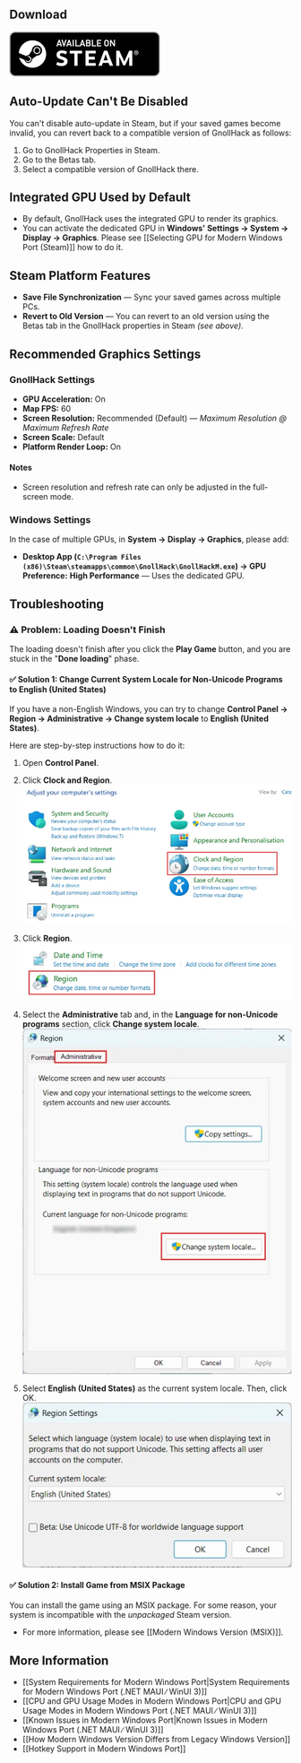 ## Download

<a href="https://store.steampowered.com/app/3558190/GnollHack/?utm_source=wiki">![Available on Steam](/uploads/Download/steam-q90.webp)</a><br />

## Auto-Update Can't Be Disabled

You can't disable auto-update in Steam, but if your saved games become invalid, you can revert back to a compatible version of GnollHack as follows:
1. Go to GnollHack Properties in Steam.
2. Go to the Betas tab.
3. Select a compatible version of GnollHack there.

## Integrated GPU Used by Default

- By default, GnollHack uses the integrated GPU to render its graphics.
- You can activate the dedicated GPU in **Windows' Settings → System → Display → Graphics**. Please see [[Selecting GPU for Modern Windows Port (Steam)]] how to do it.

## Steam Platform Features

- **Save File Synchronization** — Sync your saved games across multiple PCs.
- **Revert to Old Version** — You can revert to an old version using the Betas tab in the GnollHack properties in Steam *(see above)*.

## Recommended Graphics Settings

### GnollHack Settings

- **GPU Acceleration:** On
- **Map FPS:** 60
- **Screen Resolution:** Recommended (Default) — _Maximum Resolution @ Maximum Refresh Rate_
- **Screen Scale:** Default
- **Platform Render Loop:** On

#### Notes

- Screen resolution and refresh rate can only be adjusted in the full-screen mode.

### Windows Settings

In the case of multiple GPUs, in **System → Display → Graphics**, please add:

- **Desktop App (`C:\Program Files (x86)\Steam\steamapps\common\GnollHack\GnollHackM.exe`) → GPU Preference:** **High Performance** — Uses the dedicated GPU.

## Troubleshooting

### ⚠️ Problem: Loading Doesn't Finish

The loading doesn't finish after you click the **Play Game** button, and you are stuck in the "**Done loading**" phase.

#### ✅ Solution 1: Change Current System Locale for Non-Unicode Programs to English (United States)

If you have a non-English Windows, you can try to change **Control Panel → Region → Administrative → Change system locale** to **English (United States)**.

Here are step-by-step instructions how to do it:

1. Open **Control Panel**.
2. Click **Clock and Region**.<br />
    ![change-locale-1](/uploads/Modern%20Windows%20Version%20(Steam)/change-locale-1.webp)

3. Click **Region**.<br />
    ![change-locale-2](/uploads/Modern%20Windows%20Version%20(Steam)/change-locale-2.webp)

4. Select the **Administrative** tab and, in the **Language for non-Unicode programs** section, click **Change system locale**.<br />
    ![change-locale-3](/uploads/Modern%20Windows%20Version%20(Steam)/change-locale-3.webp)

5. Select **English (United States)** as the current system locale. Then, click OK.<br />
    ![change-locale-4](/uploads/Modern%20Windows%20Version%20(Steam)/change-locale-4.webp)

#### ✅ Solution 2: Install Game from MSIX Package

You can install the game using an MSIX package. For some reason, your system is incompatible with the _unpackaged_ Steam version.

- For more information, please see [[Modern Windows Version (MSIX)]].

## More Information

- [[System Requirements for Modern Windows Port|System Requirements for Modern Windows Port (.NET MAUI ∕ WinUI 3)]]
- [[CPU and GPU Usage Modes in Modern Windows Port|CPU and GPU Usage Modes in Modern Windows Port (.NET MAUI ∕ WinUI 3)]]
- [[Known Issues in Modern Windows Port|Known Issues in Modern Windows Port (.NET MAUI ∕ WinUI 3)]]
- [[How Modern Windows Version Differs from Legacy Windows Version]]
- [[Hotkey Support in Modern Windows Port]]

